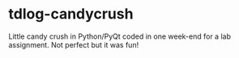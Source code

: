 # tdlog-candycrush

Little candy crush in Python/PyQt coded in one week-end for a lab assignment. Not perfect but it was fun!
